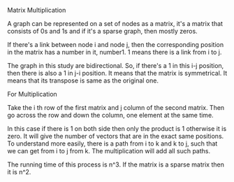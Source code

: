 Matrix Multiplication

A graph can be represented on a set of nodes as a matrix, it's a matrix that consists of 0s and 1s and if it's a sparse graph, then mostly zeros.

If there's a link between node i and node j, then the corresponding position in the matrix has a number in it, number1. 1 means there is a link from i to j. 

The graph in this study are bidirectional. So, if there's a 1 in this i-j position, then there is also a 1 in j-i position. It means that the matrix is symmetrical.
It means that its transpose is same as the original one.

For Multiplication

Take the i th row of the first matrix and j column of the second matrix. Then go across the row and down the column, one element at the same time.

In this case if there is 1 on both side then only the product is 1 otherwise it is zero.
It will give the number of vectors that are in the exact same positions.
To understand more easily, there is a path from i to k and k to j, such that we can get from i to j from k. 
The multiplication will add all such paths. 

The running time of this process is n^3. 
If the matrix is a sparse matrix then it is n^2.